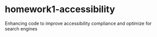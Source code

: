 # homework1-accessibility
Enhancing code to improve accessibility compliance and optimize for search engines
